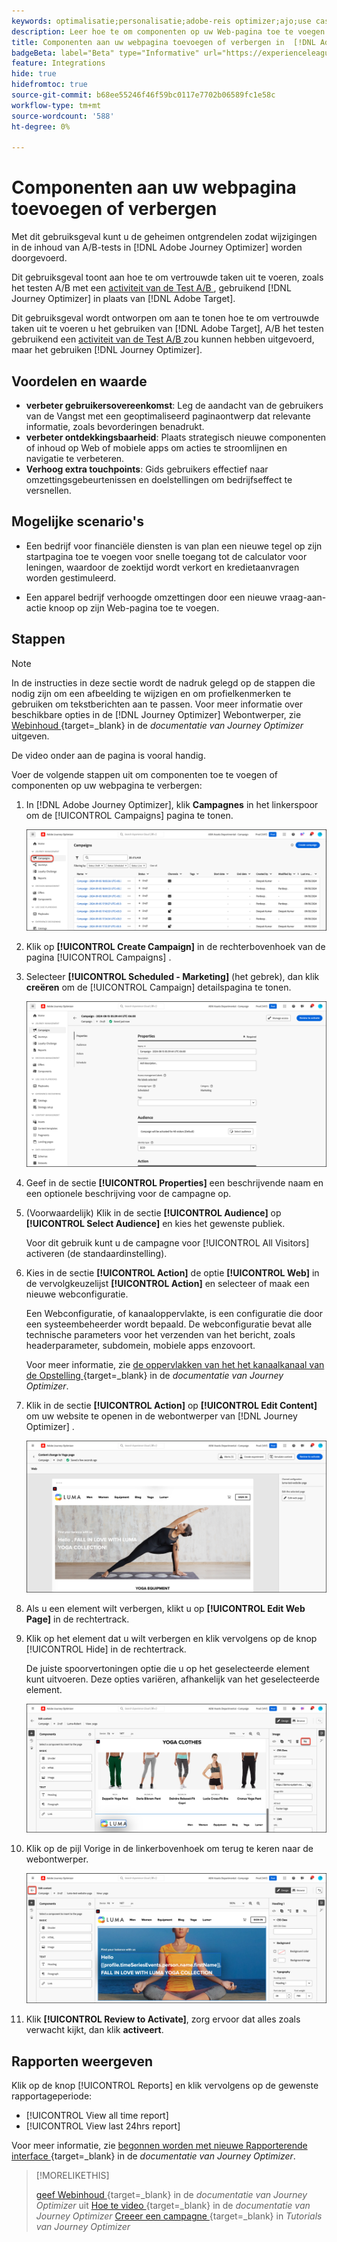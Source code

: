 ```yaml
---
keywords: optimalisatie;personalisatie;adobe-reis optimizer;ajo;use cases;scenario's;voeg inhoud toe;verberg inhoud;voeg componenten toe;verberg componenten
description: Leer hoe te om componenten op uw Web-pagina toe te voegen of te verbergen gebruikend  [!DNL Adobe Journey Optimizer].
title: Componenten aan uw webpagina toevoegen of verbergen in  [!DNL Adobe Journey Optimizer]
badgeBeta: label="Beta" type="Informative" url="https://experienceleague.adobe.com/docs/target/using/introduction/intro.html#beta newtab=true" tooltip="Wat zijn de eigenschappen van Beta in  [!DNL Adobe Target]."
feature: Integrations
hide: true
hidefromtoc: true
source-git-commit: b68ee55246f46f59bc0117e7702b06589fc1e58c
workflow-type: tm+mt
source-wordcount: '588'
ht-degree: 0%

---
```


# Componenten aan uw webpagina toevoegen of verbergen

Met dit gebruiksgeval kunt u de geheimen ontgrendelen zodat wijzigingen in de inhoud van A/B-tests in [!DNL Adobe Journey Optimizer] worden doorgevoerd.

Dit gebruiksgeval toont aan hoe te om vertrouwde taken uit te voeren, zoals het testen A/B met een [ activiteit van de Test A/B ](/help/main/c-activities/t-test-ab/test-ab.md), gebruikend [!DNL Journey Optimizer] in plaats van [!DNL Adobe Target].

Dit gebruiksgeval wordt ontworpen om aan te tonen hoe te om vertrouwde taken uit te voeren u het gebruiken van [!DNL Adobe Target], A/B het testen gebruikend een [ activiteit van de Test A/B ](/help/main/c-activities/t-test-ab/test-ab.md) zou kunnen hebben uitgevoerd, maar het gebruiken [!DNL Journey Optimizer].

## Voordelen en waarde

* **verbeter gebruikersovereenkomst**: Leg de aandacht van de gebruikers van de Vangst met een geoptimaliseerd paginaontwerp dat relevante informatie, zoals bevorderingen benadrukt.
* **verbeter ontdekkingsbaarheid**: Plaats strategisch nieuwe componenten of inhoud op Web of mobiele apps om acties te stroomlijnen en navigatie te verbeteren.
* **Verhoog extra touchpoints**: Gids gebruikers effectief naar omzettingsgebeurtenissen en doelstellingen om bedrijfseffect te versnellen.

## Mogelijke scenario&#39;s

* Een bedrijf voor financiële diensten is van plan een nieuwe tegel op zijn startpagina toe te voegen voor snelle toegang tot de calculator voor leningen, waardoor de zoektijd wordt verkort en kredietaanvragen worden gestimuleerd.

* Een apparel bedrijf verhoogde omzettingen door een nieuwe vraag-aan-actie knoop op zijn Web-pagina toe te voegen.

## Stappen

>[!NOTE]
>
>In de instructies in deze sectie wordt de nadruk gelegd op de stappen die nodig zijn om een afbeelding te wijzigen en om profielkenmerken te gebruiken om tekstberichten aan te passen. Voor meer informatie over beschikbare opties in de [!DNL Journey Optimizer] Webontwerper, zie [ Webinhoud ](https://experienceleague.adobe.com/en/docs/journey-optimizer/using/web/author-web-pages/edit-web-content) {target=_blank} in de *documentatie van Journey Optimizer* uitgeven.
>
>De video onder aan de pagina is vooral handig.

Voer de volgende stappen uit om componenten toe te voegen of componenten op uw webpagina te verbergen:

1. In [!DNL Adobe Journey Optimizer], klik **Campagnes** in het linkerspoor om de [!UICONTROL Campaigns] pagina te tonen.

   ![ Adobe Journey Optimizer het landen pagina met benadrukte het lusje van Campagnes.](/help/main/c-integrating-target-with-mac/ajo/assets/ajo-landing-page.png)

1. Klik op **[!UICONTROL Create Campaign]** in de rechterbovenhoek van de pagina [!UICONTROL Campaigns] .

1. Selecteer **[!UICONTROL Scheduled - Marketing]** (het gebrek), dan klik **creëren** om de [!UICONTROL Campaign] detailspagina te tonen.

   ![ pagina van de Details van de Campagne in Adobe Journey Optimizer ](/help/main/c-integrating-target-with-mac/ajo/assets/campaign-details.png)

1. Geef in de sectie **[!UICONTROL Properties]** een beschrijvende naam en een optionele beschrijving voor de campagne op.

1. (Voorwaardelijk) Klik in de sectie **[!UICONTROL Audience]** op **[!UICONTROL Select Audience]** en kies het gewenste publiek.

   Voor dit gebruik kunt u de campagne voor [!UICONTROL All Visitors] activeren (de standaardinstelling).

1. Kies in de sectie **[!UICONTROL Action]** de optie **[!UICONTROL Web]** in de vervolgkeuzelijst **[!UICONTROL Action]** en selecteer of maak een nieuwe webconfiguratie.

   Een Webconfiguratie, of kanaaloppervlakte, is een configuratie die door een systeembeheerder wordt bepaald. De webconfiguratie bevat alle technische parameters voor het verzenden van het bericht, zoals headerparameter, subdomein, mobiele apps enzovoort.

   Voor meer informatie, zie [ de oppervlakken van het het kanaalkanaal van de Opstelling ](https://experienceleague.adobe.com/en/docs/journey-optimizer/using/configuration/channel-surfaces#set-up-channel-surfaces) {target=_blank} in de *documentatie van Journey Optimizer*.

1. Klik in de sectie **[!UICONTROL Action]** op **[!UICONTROL Edit Content]** om uw website te openen in de webontwerper van [!DNL Journey Optimizer] .

   ![ Yoga landende pagina op de website LUMA ](/help/main/c-integrating-target-with-mac/ajo/assets/luma-yoga-landing.png)

1. Als u een element wilt verbergen, klikt u op **[!UICONTROL Edit Web Page]** in de rechtertrack.

1. Klik op het element dat u wilt verbergen en klik vervolgens op de knop [!UICONTROL Hide] in de rechtertrack.

   De juiste spoorvertoningen optie die u op het geselecteerde element kunt uitvoeren. Deze opties variëren, afhankelijk van het geselecteerde element.

   ![ de elementenknoop van de Huid ](/help/main/c-integrating-target-with-mac/ajo/assets/hide-element.png)

1. Klik op de pijl Vorige in de linkerbovenhoek om terug te keren naar de webontwerper.

   ![ de pijl van de Rug ](/help/main/c-integrating-target-with-mac/ajo/assets/back-arrow.png)

1. Klik **[!UICONTROL Review to Activate]**, zorg ervoor dat alles zoals verwacht kijkt, dan klik **activeert**.

## Rapporten weergeven

Klik op de knop [!UICONTROL Reports] en klik vervolgens op de gewenste rapportageperiode:

* [!UICONTROL View all time report]
* [!UICONTROL View last 24hrs report]

Voor meer informatie, zie [ begonnen worden met nieuwe Rapporterende interface ](https://experienceleague.adobe.com/en/docs/journey-optimizer/using/channel-report/report-gs-cja) {target=_blank} in de *documentatie van Journey Optimizer*.

>[!MORELIKETHIS]
>
>[ geef Webinhoud ](https://experienceleague.adobe.com/en/docs/journey-optimizer/using/web/author-web-pages/edit-web-content) {target=_blank} in de *documentatie van Journey Optimizer* uit
>[Hoe te video ](https://experienceleague.adobe.com/en/docs/journey-optimizer/using/web/author-web-pages/edit-web-content#video) {target=_blank} in de *documentatie van Journey Optimizer*
>[Creeer een campagne ](https://experienceleague.adobe.com/en/docs/journey-optimizer-learn/tutorials/create-campaigns/create-a-campaign) {target=_blank} in *Tutorials van Journey Optimizer*